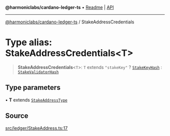 **@harmoniclabs/cardano-ledger-ts** • [Readme](../Introduction.md) \| [API](../globals.md)

***

[@harmoniclabs/cardano-ledger-ts](../Introduction.md) / StakeAddressCredentials

# Type alias: StakeAddressCredentials\<T\>

> **StakeAddressCredentials**\<`T`\>: `T` extends `"stakeKey"` ? [`StakeKeyHash`](../classes/StakeKeyHash.md) : [`StakeValidatorHash`](../classes/StakeValidatorHash.md)

## Type parameters

• **T** extends [`StakeAddressType`](StakeAddressType.md)

## Source

[src/ledger/StakeAddress.ts:17](https://github.com/HarmonicLabs/cardano-ledger-ts/blob/d1659b0/src/ledger/StakeAddress.ts#L17)
